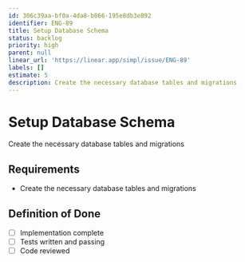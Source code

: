 ```yaml
---
id: 306c39aa-bf0a-4da8-b866-195e8db3e892
identifier: ENG-89
title: Setup Database Schema
status: backlog
priority: high
parent: null
linear_url: 'https://linear.app/simpl/issue/ENG-89'
labels: []
estimate: 5
description: Create the necessary database tables and migrations
---
```

# Setup Database Schema

Create the necessary database tables and migrations

## Requirements
- Create the necessary database tables and migrations

## Definition of Done
- [ ] Implementation complete
- [ ] Tests written and passing
- [ ] Code reviewed
